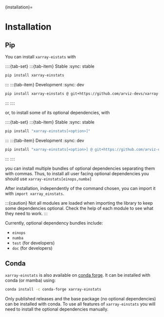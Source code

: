 (installation)=
# Installation

## Pip
You can install `xarray-eistats` with

::::{tab-set}
:::{tab-item} Stable
:sync: stable

```bash
pip install xarray-einstats
```
:::
:::{tab-item} Development
:sync: dev

```bash
pip install xarray-einstats @ git+https://github.com/arviz-devs/xarray-einstats
```
:::
::::

or, to install some of its optional dependencies, with

::::{tab-set}
:::{tab-item} Stable
:sync: stable

```bash
pip install "xarray-einstats[<option>]"
```
:::
:::{tab-item} Development
:sync: dev

```bash
pip install "xarray-einstats[<option>] @ git+https://github.com/arviz-devs/xarray-einstats"
```
:::
::::

you can install multiple bundles of optional dependencies separating them with commas.
Thus, to install all user facing optional dependencies you should use `xarray-einstats[einops,numba]`

After installation, independently of the command chosen,
you can import it with `import xarray_einstats`.

:::{caution}
Not all modules are loaded when importing the library to keep
some dependencies optional. Check the help of each module
to see what they need to work.
:::

Currently, optional dependency bundles include:

* `einops`
* `numba`
* `test` (for developers)
* `doc` (for developers)

## Conda
`xarray-einstats` is also available on [conda forge](https://anaconda.org/conda-forge/xarray-einstats). It can be installed with conda (or mamba) using:

```bash
conda install -c conda-forge xarray-einstats
```

Only published releases and the base package (no optional dependencies) can be installed with conda.
To use all features of `xarray-einstats` you will need to install the optional dependencies manually.
